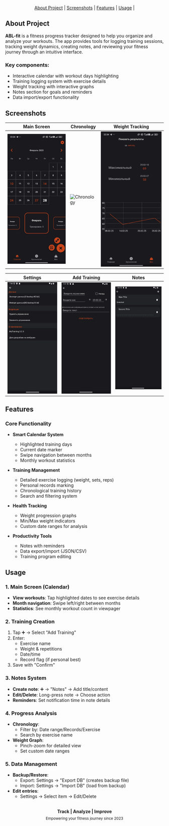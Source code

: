 <p align="center">
  <a href="#about-project">About Project</a> |
  <a href="#screenshots">Screenshots</a> |
  <a href="#features">Features</a> |
  <a href="#usage">Usage</a> |
</p>

## About Project
**ABL-fit** is a fitness progress tracker designed to help you organize and analyze your workouts. The app provides tools for logging training sessions, tracking weight dynamics, creating notes, and reviewing your fitness journey through an intuitive interface.

### Key components:
- Interactive calendar with workout days highlighting
- Training logging system with exercise details
- Weight tracking with interactive graphs
- Notes section for goals and reminders
- Data import/export functionality

## Screenshots
| Main Screen | Chronology | Weight Tracking |
|-------------|------------|-----------------|
| ![Main](https://github.com/Cursor010/ABL-fit/blob/main/img/Main.jpg) | ![Сhronology](https://github.com/Cursor010/ABL-fit/blob/main/img/Сhronology.png) | ![Weight](https://github.com/Cursor010/ABL-fit/blob/main/img/Weight.jpg) |

| Settings | Add Training | Notes |
|----------|--------------|-------|
| ![Settings](https://github.com/Cursor010/ABL-fit/blob/main/img/Settings.png) | ![AddTrain](https://github.com/Cursor010/ABL-fit/blob/main/img/AddTrain.png) | ![Notes](https://github.com/Cursor010/ABL-fit/blob/main/img/Notes.png) |

## Features
### Core Functionality
- **Smart Calendar System**
  - Highlighted training days
  - Current date marker
  - Swipe navigation between months
  - Monthly workout statistics

- **Training Management**
  - Detailed exercise logging (weight, sets, reps)
  - Personal records marking
  - Chronological training history
  - Search and filtering system

- **Health Tracking**
  - Weight progression graphs
  - Min/Max weight indicators
  - Custom date ranges for analysis

- **Productivity Tools**
  - Notes with reminders
  - Data export/import (JSON/CSV)
  - Training program editing

## Usage
### 1. Main Screen (Calendar)
- **View workouts**: Tap highlighted dates to see exercise details
- **Month navigation**: Swipe left/right between months
- **Statistics**: See monthly workout count in viewpager

### 2. Training Creation
1. Tap ➕ → Select "Add Training"
2. Enter:
   - Exercise name
   - Weight & repetitions
   - Date/time
   - Record flag (if personal best)
3. Save with "Confirm"

### 3. Notes System
- **Create note**: ➕ → "Notes" → Add title/content
- **Edit/Delete**: Long-press note → Choose action
- **Reminders**: Set notification time in note details

### 4. Progress Analysis
- **Chronology**:
  - Filter by: Date range/Records/Exercise
  - Search by exercise name
- **Weight Graph**:
  - Pinch-zoom for detailed view
  - Set custom date ranges

### 5. Data Management
- **Backup/Restore**:
  - Export: Settings → "Export DB" (creates backup file)
  - Import: Settings → "Import DB" (load from backup)
- **Edit entries**: 
  - Settings → Select item → Edit/Delete

<div align="center">
  <br>
  <strong>Track | Analyze | Improve</strong>
  <br>
  <sub>Empowering your fitness journey since 2023</sub>
</div>
